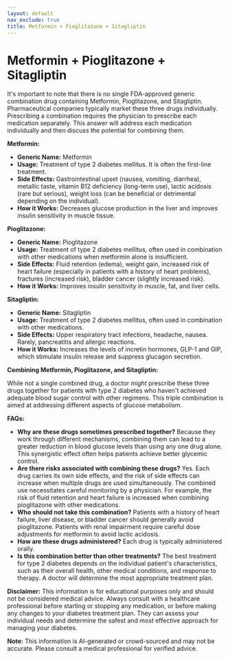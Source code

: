 ```yaml
---
layout: default
nav_exclude: true
title: Metformin + Pioglitazone + Sitagliptin
---
```


# Metformin + Pioglitazone + Sitagliptin

It's important to note that there is no single FDA-approved generic combination drug containing Metformin, Pioglitazone, and Sitagliptin.  Pharmaceutical companies typically market these three drugs individually.  Prescribing a combination requires the physician to prescribe each medication separately. This answer will address each medication individually and then discuss the potential for combining them.


**Metformin:**

* **Generic Name:** Metformin
* **Usage:**  Treatment of type 2 diabetes mellitus.  It is often the first-line treatment.
* **Side Effects:** Gastrointestinal upset (nausea, vomiting, diarrhea), metallic taste, vitamin B12 deficiency (long-term use), lactic acidosis (rare but serious), weight loss (can be beneficial or detrimental depending on the individual).
* **How it Works:** Decreases glucose production in the liver and improves insulin sensitivity in muscle tissue.


**Pioglitazone:**

* **Generic Name:** Pioglitazone
* **Usage:** Treatment of type 2 diabetes mellitus, often used in combination with other medications when metformin alone is insufficient.
* **Side Effects:** Fluid retention (edema), weight gain, increased risk of heart failure (especially in patients with a history of heart problems), fractures (increased risk), bladder cancer (slightly increased risk).
* **How it Works:** Improves insulin sensitivity in muscle, fat, and liver cells.


**Sitagliptin:**

* **Generic Name:** Sitagliptin
* **Usage:** Treatment of type 2 diabetes mellitus, often used in combination with other medications.
* **Side Effects:** Upper respiratory tract infections, headache, nausea.  Rarely, pancreatitis and allergic reactions.
* **How it Works:** Increases the levels of incretin hormones, GLP-1 and GIP, which stimulate insulin release and suppress glucagon secretion.



**Combining Metformin, Pioglitazone, and Sitagliptin:**

While not a single combined drug, a doctor *might* prescribe these three drugs together for patients with type 2 diabetes who haven't achieved adequate blood sugar control with other regimens.  This triple combination is aimed at addressing different aspects of glucose metabolism.


**FAQs:**

* **Why are these drugs sometimes prescribed together?** Because they work through different mechanisms, combining them can lead to a greater reduction in blood glucose levels than using any one drug alone.  This synergistic effect often helps patients achieve better glycemic control.
* **Are there risks associated with combining these drugs?** Yes. Each drug carries its own side effects, and the risk of side effects can increase when multiple drugs are used simultaneously.  The combined use necessitates careful monitoring by a physician. For example, the risk of fluid retention and heart failure is increased when combining pioglitazone with other medications.
* **Who should not take this combination?** Patients with a history of heart failure, liver disease, or bladder cancer should generally avoid pioglitazone.  Patients with renal impairment require careful dose adjustments for metformin to avoid lactic acidosis.
* **How are these drugs administered?** Each drug is typically administered orally.
* **Is this combination better than other treatments?** The best treatment for type 2 diabetes depends on the individual patient's characteristics, such as their overall health, other medical conditions, and response to therapy.  A doctor will determine the most appropriate treatment plan.


**Disclaimer:** This information is for educational purposes only and should not be considered medical advice.  Always consult with a healthcare professional before starting or stopping any medication, or before making any changes to your diabetes treatment plan.  They can assess your individual needs and determine the safest and most effective approach for managing your diabetes.


**Note:** This information is AI-generated or crowd-sourced and may not be accurate. Please consult a medical professional for verified advice.